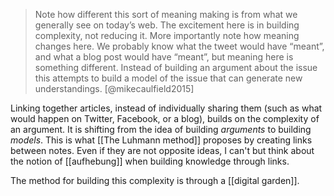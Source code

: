 > Note how different this sort of meaning making is from what we generally see on today’s web. The excitement here is in building complexity, not reducing it. More importantly note how meaning changes here. We probably know what the tweet would have “meant”, and what a blog post would have “meant”, but meaning here is something different. Instead of building an argument about the issue this attempts to build a model of the issue that can generate new understandings.
> [@mikecaulfield2015]

Linking together articles, instead of individually sharing them (such as what would happen on Twitter, Facebook, or a blog), builds on the complexity of an argument. It is shifting from the idea of building *arguments* to building *models*. This is what [[The Luhmann method]] proposes by creating links between notes. Even if they are not opposite ideas, I can't but think about the notion of [[aufhebung]] when building knowledge through links. 

The method for building this complexity is through a [[digital garden]].